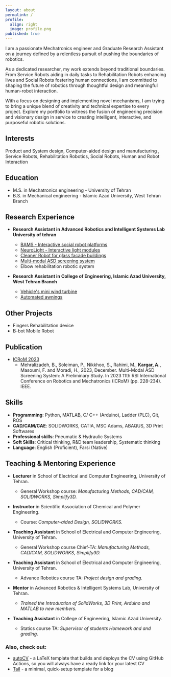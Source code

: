 ```yaml
---
layout: about
permalink: /
profile:
  align: right
  image: profile.png
published: true
---
```


I am a passionate Mechatronics engineer and Graduate Research Assistant on a journey defined by a relentless pursuit of pushing the boundaries of robotics. 

As a dedicated researcher, my work extends beyond traditional boundaries. From Service Robots aiding in daily tasks to Rehabilitation Robots enhancing lives and Social Robots fostering human connections, I am committed to shaping the future of robotics through thoughtful design and meaningful human-robot interaction.

With a focus on designing and implementing novel mechanisms, I am trying to bring a unique blend of creativity and technical expertise to every project. Explore my portfolio to witness the fusion of engineering precision and visionary design in service to creating intelligent, interactive, and purposeful robotic solutions.


## Interests
Product and System design, Computer-aided design and manufacturing , Service Robots, Rehabilitation Robotics, Social Robots, Human and Robot Interaction

## Education

- M.S. in Mechatronics engineering - University of Tehran
- B.S. in Mechanical engineering - Islamic Azad University, West Tehran Branch

## Research Experience

- **Research Assistant in Advanced Robotics and Intelligent Systems Lab University of tehran**
  - [BAMS - Interactive social robot platforms](https://alireza-kargar.github.io//projects/bams/)
  - [NeuroLight - Interactive light modules](https://alireza-kargar.github.io//projects/neurolight/)
  - [Cleaner Robot for glass facade buildings](https://alireza-kargar.github.io//projects/cleanerbot/)
  - [Multi-modal ASD screening system](https://doi.org/10.1109/ICRoM60803.2023.10412541)
  - Elbow rehabilitation robotic system
  
- **Research Assistant in College of Engineering, Islamic Azad University, West Tehran Branch**
  - [Vehicle's mini wind turbine](https://alireza-kargar.github.io//projects/turbine/)
  - [Automated awnings](https://alireza-kargar.github.io//projects/awnings/)

## Other Projects

  - Fingers Rehabilitation device
  - B-bot Mobile Robot 

## Publication

- [ICRoM 2023](https://doi.org/10.1109/ICRoM60803.2023.10412541)
  - Mehralizadeh, B., Soleiman, P., Nikkhoo, S., Rahimi, M., **Kargar, A.**, Masoumi, F. and Moradi, H., 2023, December. Multi-Modal ASD Screening System: A Preliminary Study. In 2023 11th RSI International Conference on Robotics and Mechatronics (ICRoM) (pp. 228-234). IEEE.

## Skills

- **Programming**: Python, MATLAB, C/ C++ (Arduino), Ladder (PLC), Git, ROS
- **CAD/CAM/CAE**: SOLIDWORKS, CATIA, MSC Adams, ABAQUS, 3D Print Softwares
- **Professional skills**: Pneumatic & Hydraulic Systems
- **Soft Skills**: Critical thinking, R&D team leadership, Systematic thinking
- **Language**: English (Proficient), Farsi (Native)

## Teaching & Mentoring Experience

- **Lecturer** in School of Electrical and Computer Engineering, University of Tehran. 
  - General Workshop course: *Manufacturing Methods, CAD/CAM, SOLIDWORKS, Simplify3D.*

- **Instructor** in Scientific Association of Chemical and Polymer Engineering. 
  - Course: *Computer-aided Design, SOLIDWORKS.*

- **Teaching Assistant** in School of Electrical and Computer Engineering, University of Tehran. 
  - General Workshop course Chief-TA: *Manufacturing Methods, CAD/CAM, SOLIDWORKS, Simplify3D.*

- **Teaching Assistant** in School of Electrical and Computer Engineering, University of Tehran.
  - Advance Robotics course TA: *Project design and grading.*

- **Mentor** in Advanced Robotics & Intelligent Systems Lab, University of Tehran.
  - *Trained the Introduction of SolidWorks, 3D Print, Arduino and MATLAB to new members.*

- **Teaching Assistant** in College of Engineering, Islamic Azad University.  
  - Statics course TA: *Supervisor of students Homework and  and grading.*


### Also, check out:

- [autoCV](https://github.com/jitinnair1/autocv) - a LaTeX template that builds and deploys the CV using GitHub Actions, so you will always have a ready link for your latest CV
- [Tail](https://github.com/jitinnair1/tail) - a minimal, quick-setup template for a blog
